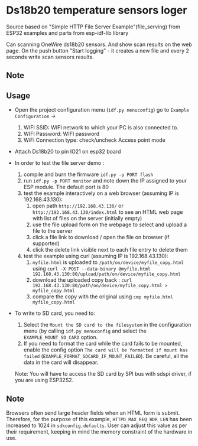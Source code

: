 # Ds18b20 temperature sensors loger

Source based on "Simple HTTP File Server Example"(file_serving) from ESP32 examples
and parts from esp-idf-lib library

Can scanning OneWire ds18b20 sensors. And show scan results on the web page.
On the push button "Start logging" - it creates a new file and every 2 seconds write scan sensors results.

## Note


## Usage

* Open the project configuration menu (`idf.py menuconfig`) go to `Example Configuration` ->
    1. WIFI SSID: WIFI network to which your PC is also connected to.
    2. WIFI Password: WIFI password
    3. WiFi Connection type: check/uncheck Access point mode

* Attach Ds18b20 to pin IO21 on esp32 board

* In order to test the file server demo :
    1. compile and burn the firmware `idf.py -p PORT flash`
    2. run `idf.py -p PORT monitor` and note down the IP assigned to your ESP module. The default port is 80
    3. test the example interactively on a web browser (assuming IP is 192.168.43.130):
        1. open path `http://192.168.43.130/` or `http://192.168.43.130/index.html` to see an HTML web page with list of files on the server (initially empty)
        2. use the file upload form on the webpage to select and upload a file to the server
        3. click a file link to download / open the file on browser (if supported)
        4. click the delete link visible next to each file entry to delete them
    4. test the example using curl (assuming IP is 192.168.43.130):
        1. `myfile.html` is uploaded to `/path/on/device/myfile_copy.html` using `curl -X POST --data-binary @myfile.html 192.168.43.130:80/upload/path/on/device/myfile_copy.html`
        2. download the uploaded copy back : `curl 192.168.43.130:80/path/on/device/myfile_copy.html > myfile_copy.html`
        3. compare the copy with the original using `cmp myfile.html myfile_copy.html`

* To write to SD card, you need to:
    1. Select the `Mount the SD card to the filesystem` in the configuration menu (by calling `idf.py menuconfig` and select the `EXAMPLE_MOUNT_SD_CARD` option.
    2. If you need to format the card while the card fails to be mounted, enable the config option `The card will be formatted if mount has failed` (`EXAMPLE_FORMAT_SDCARD_IF_MOUNT_FAILED`). Be careful, all the data in the card will disappear.

    Note: You will have to access the SD card by SPI bus with sdspi driver, if you are using ESP32S2.

## Note

Browsers often send large header fields when an HTML form is submit. Therefore, for the purpose of this example, `HTTPD_MAX_REQ_HDR_LEN` has been increased to 1024 in `sdkconfig.defaults`. User can adjust this value as per their requirement, keeping in mind the memory constraint of the hardware in use.

